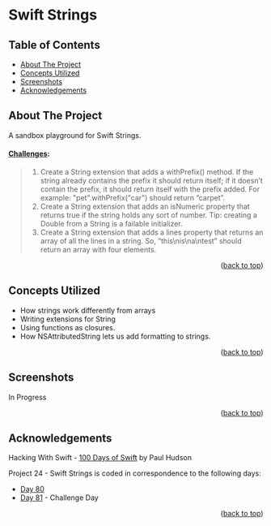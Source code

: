# Swift Strings


<!-- Table of Contents -->
## Table of Contents
* [About The Project](#about-the-project)
* [Concepts Utilized](#concepts-utilized)
* [Screenshots](#screenshots)
* [Acknowledgements](#acknowledgements)


<!-- ABOUT THE PROJECT -->
## About The Project

A sandbox playground for Swift Strings.

#### [Challenges](https://www.hackingwithswift.com/read/24/5/wrap-up):
>1. Create a String extension that adds a withPrefix() method. If the string already contains the prefix it should return itself; if it doesn’t contain the prefix, it should return itself with the prefix added. For example: "pet".withPrefix("car") should return “carpet”.
>2. Create a String extension that adds an isNumeric property that returns true if the string holds any sort of number. Tip: creating a Double from a String is a failable initializer.
>3. Create a String extension that adds a lines property that returns an array of all the lines in a string. So, “this\nis\na\ntest” should return an array with four elements.

<p align="right">(<a href="#top">back to top</a>)</p>


<!-- CONCEPTS UTILIZED -->
## Concepts Utilized
* How strings work differently from arrays
* Writing extensions for String
* Using functions as closures.
* How NSAttributedString lets us add formatting to strings.

<p align="right">(<a href="#top">back to top</a>)</p>


<!-- SCREENSHOTS -->
## Screenshots
In Progress

<p align="right">(<a href="#top">back to top</a>)</p>


<!-- ACKNOWLEDGEMENTS -->
## Acknowledgements
Hacking With Swift - [100 Days of Swift] by Paul Hudson

Project 24 - Swift Strings is coded in correspondence to the following days:
* [Day 80]
* [Day 81] - Challenge Day

<p align="right">(<a href="#top">back to top</a>)</p>



<!-- MARKDOWN LINKS & IMAGES -->
<!-- https://www.markdownguide.org/basic-syntax/#reference-style-links -->
[100 Days of Swift]: https://www.hackingwithswift.com/100 (100 Days of Swift)
[Day 80]: https://www.hackingwithswift.com/100/80
[Day 81]: https://www.hackingwithswift.com/100/81
